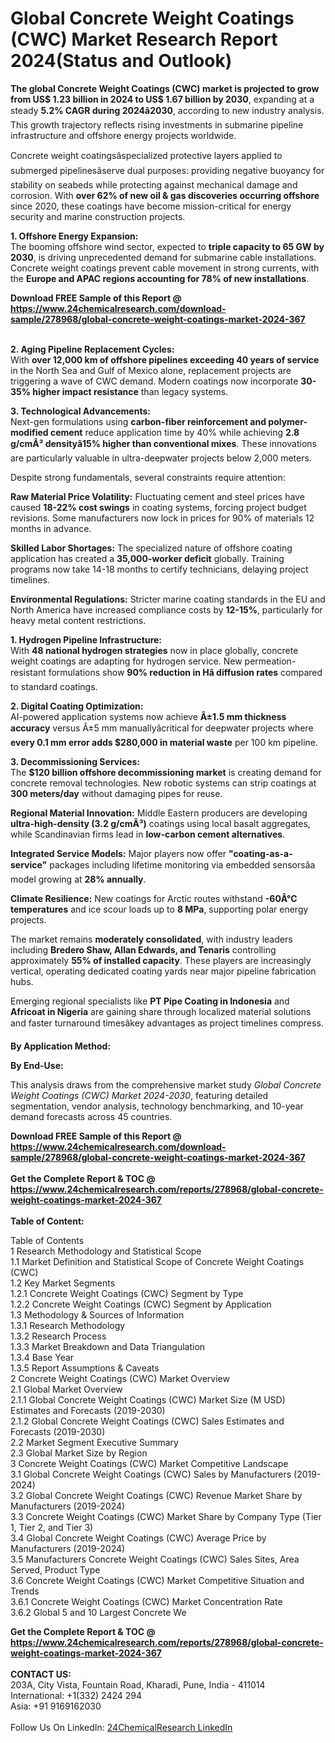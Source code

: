 <h1>Global Concrete Weight Coatings (CWC) Market Research Report 2024(Status and Outlook)</h1><p><strong>The global Concrete Weight Coatings (CWC) market is projected to grow from US$ 1.23 billion in 2024 to US$ 1.67 billion by 2030</strong>, expanding at a steady <strong>5.2% CAGR during 2024â2030</strong>, according to new industry analysis. This growth trajectory reflects rising investments in submarine pipeline infrastructure and offshore energy projects worldwide.</p><p>Concrete weight coatingsâspecialized protective layers applied to submerged pipelinesâserve dual purposes: providing negative buoyancy for stability on seabeds while protecting against mechanical damage and corrosion. With <strong>over 62% of new oil &amp; gas discoveries occurring offshore</strong> since 2020, these coatings have become mission-critical for energy security and marine construction projects.</p><p><strong>1. Offshore Energy Expansion:</strong><br>
The booming offshore wind sector, expected to <strong>triple capacity to 65 GW by 2030</strong>, is driving unprecedented demand for submarine cable installations. Concrete weight coatings prevent cable movement in strong currents, with the <strong>Europe and APAC regions accounting for 78% of new installations</strong>.</p><div><b>Download FREE Sample of this Report @ 
            <a href="https://www.24chemicalresearch.com/download-sample/278968/global-concrete-weight-coatings-market-2024-367">
            https://www.24chemicalresearch.com/download-sample/278968/global-concrete-weight-coatings-market-2024-367</a></b></div><br><p><strong>2. Aging Pipeline Replacement Cycles:</strong><br>
With <strong>over 12,000 km of offshore pipelines exceeding 40 years of service</strong> in the North Sea and Gulf of Mexico alone, replacement projects are triggering a wave of CWC demand. Modern coatings now incorporate <strong>30-35% higher impact resistance</strong> than legacy systems.</p><p><strong>3. Technological Advancements:</strong><br>
Next-gen formulations using <strong>carbon-fiber reinforcement and polymer-modified cement</strong> reduce application time by 40% while achieving <strong>2.8 g/cmÂ³ densityâ15% higher than conventional mixes</strong>. These innovations are particularly valuable in ultra-deepwater projects below 2,000 meters.</p><p>Despite strong fundamentals, several constraints require attention:</p><p><strong>Raw Material Price Volatility:</strong> Fluctuating cement and steel prices have caused <strong>18-22% cost swings</strong> in coating systems, forcing project budget revisions. Some manufacturers now lock in prices for 90% of materials 12 months in advance.</p><p><strong>Skilled Labor Shortages:</strong> The specialized nature of offshore coating application has created a <strong>35,000-worker deficit</strong> globally. Training programs now take 14-18 months to certify technicians, delaying project timelines.</p><p><strong>Environmental Regulations:</strong> Stricter marine coating standards in the EU and North America have increased compliance costs by <strong>12-15%</strong>, particularly for heavy metal content restrictions.</p><p><strong>1. Hydrogen Pipeline Infrastructure:</strong><br>
With <strong>48 national hydrogen strategies</strong> now in place globally, concrete weight coatings are adapting for hydrogen service. New permeation-resistant formulations show <strong>90% reduction in Hâ diffusion rates</strong> compared to standard coatings.</p><p><strong>2. Digital Coating Optimization:</strong><br>
AI-powered application systems now achieve <strong>Â±1.5 mm thickness accuracy</strong> versus Â±5 mm manuallyâcritical for deepwater projects where <strong>every 0.1 mm error adds $280,000 in material waste</strong> per 100 km pipeline.</p><p><strong>3. Decommissioning Services:</strong><br>
The <strong>$120 billion offshore decommissioning market</strong> is creating demand for concrete removal technologies. New robotic systems can strip coatings at <strong>300 meters/day</strong> without damaging pipes for reuse.</p><p><strong>Regional Material Innovation:</strong> Middle Eastern producers are developing <strong>ultra-high-density (3.2 g/cmÂ³)</strong> coatings using local basalt aggregates, while Scandinavian firms lead in <strong>low-carbon cement alternatives</strong>.</p><p><strong>Integrated Service Models:</strong> Major players now offer <strong>"coating-as-a-service"</strong> packages including lifetime monitoring via embedded sensorsâa model growing at <strong>28% annually</strong>.</p><p><strong>Climate Resilience:</strong> New coatings for Arctic routes withstand <strong>-60Â°C temperatures</strong> and ice scour loads up to <strong>8 MPa</strong>, supporting polar energy projects.</p><p>The market remains <strong>moderately consolidated</strong>, with industry leaders including <strong>Bredero Shaw, Allan Edwards, and Tenaris</strong> controlling approximately <strong>55% of installed capacity</strong>. These players are increasingly vertical, operating dedicated coating yards near major pipeline fabrication hubs.</p><p>Emerging regional specialists like <strong>PT Pipe Coating in Indonesia</strong> and <strong>Africoat in Nigeria</strong> are gaining share through localized material solutions and faster turnaround timesâkey advantages as project timelines compress.</p><p><strong>By Application Method:</strong></p><p><strong>By End-Use:</strong></p><p>This analysis draws from the comprehensive market study <em>Global Concrete Weight Coatings (CWC) Market 2024-2030</em>, featuring detailed segmentation, vendor analysis, technology benchmarking, and 10-year demand forecasts across 45 countries.</p><div><b>Download FREE Sample of this Report @ 
            <a href="https://www.24chemicalresearch.com/download-sample/278968/global-concrete-weight-coatings-market-2024-367">
            https://www.24chemicalresearch.com/download-sample/278968/global-concrete-weight-coatings-market-2024-367</a></b></div><br><div><b>Get the Complete Report & TOC @ 
            <a href="https://www.24chemicalresearch.com/reports/278968/global-concrete-weight-coatings-market-2024-367">
            https://www.24chemicalresearch.com/reports/278968/global-concrete-weight-coatings-market-2024-367</a></b></div><br>
            <b>Table of Content:</b><p>Table of Contents<br />
 1 Research Methodology and Statistical Scope<br />
 1.1 Market Definition and Statistical Scope of Concrete Weight Coatings (CWC)<br />
 1.2 Key Market Segments<br />
 1.2.1 Concrete Weight Coatings (CWC) Segment by Type<br />
 1.2.2 Concrete Weight Coatings (CWC) Segment by Application<br />
 1.3 Methodology & Sources of Information<br />
 1.3.1 Research Methodology<br />
 1.3.2 Research Process<br />
 1.3.3 Market Breakdown and Data Triangulation<br />
 1.3.4 Base Year<br />
 1.3.5 Report Assumptions & Caveats<br />
 2 Concrete Weight Coatings (CWC) Market Overview<br />
 2.1 Global Market Overview<br />
 2.1.1 Global Concrete Weight Coatings (CWC) Market Size (M USD) Estimates and Forecasts (2019-2030)<br />
 2.1.2 Global Concrete Weight Coatings (CWC) Sales Estimates and Forecasts (2019-2030)<br />
 2.2 Market Segment Executive Summary<br />
 2.3 Global Market Size by Region<br />
 3 Concrete Weight Coatings (CWC) Market Competitive Landscape<br />
 3.1 Global Concrete Weight Coatings (CWC) Sales by Manufacturers (2019-2024)<br />
 3.2 Global Concrete Weight Coatings (CWC) Revenue Market Share by Manufacturers (2019-2024)<br />
 3.3 Concrete Weight Coatings (CWC) Market Share by Company Type (Tier 1, Tier 2, and Tier 3)<br />
 3.4 Global Concrete Weight Coatings (CWC) Average Price by Manufacturers (2019-2024)<br />
 3.5 Manufacturers Concrete Weight Coatings (CWC) Sales Sites, Area Served, Product Type<br />
 3.6 Concrete Weight Coatings (CWC) Market Competitive Situation and Trends<br />
 3.6.1 Concrete Weight Coatings (CWC) Market Concentration Rate<br />
 3.6.2 Global 5 and 10 Largest Concrete We</p><div><b>Get the Complete Report & TOC @ 
            <a href="https://www.24chemicalresearch.com/reports/278968/global-concrete-weight-coatings-market-2024-367">
            https://www.24chemicalresearch.com/reports/278968/global-concrete-weight-coatings-market-2024-367</a></b></div><br><b>CONTACT US:</b><br>
            203A, City Vista, Fountain Road, Kharadi, Pune, India - 411014<br>
            International: +1(332) 2424 294<br>
            Asia: +91 9169162030 <br><br>
            Follow Us On LinkedIn: <a href="https://www.linkedin.com/company/24chemicalresearch/">24ChemicalResearch LinkedIn</a>